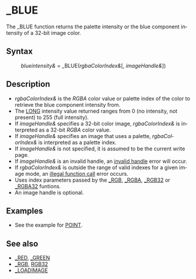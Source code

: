 <style>pre.codeide, pre.outputfixed, .outputcrt0 { background-color: #000 !important; color: #FFF !important; }</style><!DOCTYPE html>
<html class="client-nojs" dir="ltr" lang="en">
<head>
<title>_BLUE - QB64 Phoenix Edition Wiki</title>
</head>
<body class="mediawiki ltr sitedir-ltr mw-hide-empty-elt ns-0 ns-subject page-BLUE rootpage-BLUE skin-vector action-view skin-vector-legacy vector-feature-language-in-header-enabled vector-feature-language-in-main-page-header-disabled vector-feature-language-alert-in-sidebar-disabled vector-feature-sticky-header-disabled vector-feature-sticky-header-edit-disabled vector-feature-table-of-contents-disabled vector-feature-visual-enhancement-next-disabled">
<div class="mw-body" id="content" role="main">
<a id="top"></a>
<h1 class="firstHeading mw-first-heading" id="firstHeading">_BLUE</h1>
<div class="vector-body" id="bodyContent">
<div class="mw-body-content mw-content-ltr" dir="ltr" id="mw-content-text" lang="en"><div class="mw-parser-output"><p>The <a class="mw-selflink selflink">_BLUE</a> function returns the palette intensity or the blue component intensity of a 32-bit image color.
</p>
<h2><span class="mw-headline" id="Syntax">Syntax</span></h2>
<dl><dd><i>blueintensity&amp;</i> = <a class="mw-selflink selflink">_BLUE</a>(<i>rgbaColorIndex&amp;</i>[, <i>imageHandle&amp;</i>])</dd></dl>
<p>
</p>
<h2><span class="mw-headline" id="Description">Description</span></h2>
<ul><li><i>rgbaColorIndex&amp;</i> is the <i>RGBA</i> color value or palette index of the color to retrieve the blue component intensity from.</li>
<li>The <a href="LONG" title="LONG">LONG</a> intensity value returned ranges from 0 (no intensity, not present) to 255 (full intensity).</li>
<li>If <i>imageHandle&amp;</i> specifies a 32-bit color image, <i>rgbaColorIndex&amp;</i> is interpreted as a 32-bit <i>RGBA</i> color value.</li>
<li>If <i>imageHandle&amp;</i> specifies an image that uses a palette, <i>rgbaColorIndex&amp;</i> is interpreted as a palette index.</li>
<li>If <i>imageHandle&amp;</i> is not specified, it is assumed to be the current write page.</li>
<li>If <i>imageHandle&amp;</i> is an invalid handle, an <a href="ERROR_Codes" title="ERROR Codes">invalid handle</a> error will occur.</li>
<li>If <i>rgbaColorIndex&amp;</i> is outside the range of valid indexes for a given image mode, an <a href="ERROR_Codes" title="ERROR Codes">illegal function call</a> error occurs.</li>
<li>Uses index parameters passed by the <a href="RGB" title="RGB">_RGB</a>, <a href="RGBA" title="RGBA">_RGBA</a>, <a href="RGB32" title="RGB32">_RGB32</a> or <a href="RGBA32" title="RGBA32">_RGBA32</a> funtions.</li>
<li>An image handle is optional.</li></ul>
<p>
</p>
<h2><span class="mw-headline" id="Examples">Examples</span></h2>
<ul><li>See the example for <a href="POINT" title="POINT">POINT</a>.</li></ul>
<p>
</p>
<h2><span class="mw-headline" id="See_also">See also</span></h2>
<ul><li><a href="RED" title="RED">_RED</a>, <a href="GREEN" title="GREEN">_GREEN</a></li>
<li><a href="RGB" title="RGB">_RGB</a>, <a href="RGB32" title="RGB32">RGB32</a></li>
<li><a href="LOADIMAGE" title="LOADIMAGE">_LOADIMAGE</a></li></ul>
<p>
</p>
<!-- 
NewPP limit report
Cached time: 20240714200850
Cache expiry: 86400
Reduced expiry: false
Complications: [show‐toc]
CPU time usage: 0.017 seconds
Real time usage: 0.023 seconds
Preprocessor visited node count: 60/1000000
Post‐expand include size: 775/2097152 bytes
Template argument size: 149/2097152 bytes
Highest expansion depth: 3/100
Expensive parser function count: 0/100
Unstrip recursion depth: 0/20
Unstrip post‐expand size: 0/5000000 bytes
-->
<!--
Transclusion expansion time report (%,ms,calls,template)
100.00%   13.006      1 -total
 20.24%    2.632     11 Template:Parameter
 20.14%    2.620      1 Template:PageSyntax
 13.95%    1.814      1 Template:PageDescription
 13.46%    1.751      1 Template:PageExamples
 13.06%    1.699      1 Template:PageSeeAlso
 11.72%    1.524      1 Template:PageNavigation
-->
<!-- Saved in parser cache with key qb64pnix_mw19894-mwmb_:pcache:idhash:58-0!canonical and timestamp 20240714200850 and revision id 5878.
 -->
</div>
</div>
</div>
</div>
</body>
</html>